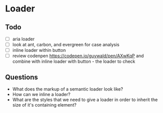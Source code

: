# Loader

## Todo

- [ ] aria loader
- [ ] look at ant, carbon, and evergreen for case analysis
- [ ] inline loader within button
- [ ] review codenpen https://codepen.io/guywald/pen/AXwKqP and combine with inline loader with button - the loader to check

## Questions

- What does the markup of a semantic loader look like?
- How can we inline a loader?
- What are the styles that we need to give a loader in order to inherit the size of it's containing element?
